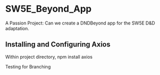 # SW5E_Beyond_App
A Passion Project: Can we create a DNDBeyond app for the SW5E D&amp;D adaptation.

## Installing and Configuring Axios
Within project directory, npm install axios

Testing for Branching
